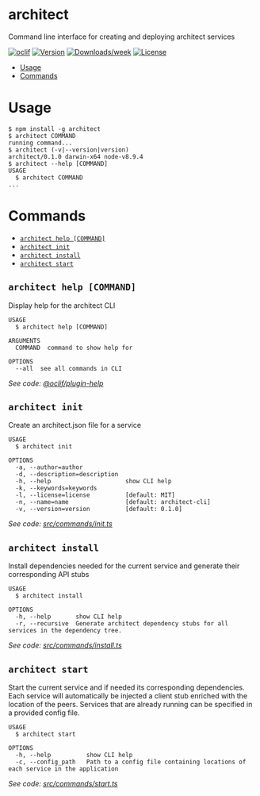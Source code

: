architect
=========

Command line interface for creating and deploying architect services

[![oclif](https://img.shields.io/badge/cli-oclif-brightgreen.svg)](https://oclif.io)
[![Version](https://img.shields.io/npm/v/architect.svg)](https://npmjs.org/package/architect)
[![Downloads/week](https://img.shields.io/npm/dw/architect.svg)](https://npmjs.org/package/architect)
[![License](https://img.shields.io/npm/l/architect.svg)](https://github.com/snappi/architect-cli/blob/master/package.json)

<!-- toc -->
* [Usage](#usage)
* [Commands](#commands)
<!-- tocstop -->
# Usage
<!-- usage -->
```sh-session
$ npm install -g architect
$ architect COMMAND
running command...
$ architect (-v|--version|version)
architect/0.1.0 darwin-x64 node-v8.9.4
$ architect --help [COMMAND]
USAGE
  $ architect COMMAND
...
```
<!-- usagestop -->
# Commands
<!-- commands -->
* [`architect help [COMMAND]`](#architect-help-command)
* [`architect init`](#architect-init)
* [`architect install`](#architect-install)
* [`architect start`](#architect-start)

## `architect help [COMMAND]`

Display help for the architect CLI

```
USAGE
  $ architect help [COMMAND]

ARGUMENTS
  COMMAND  command to show help for

OPTIONS
  --all  see all commands in CLI
```

_See code: [@oclif/plugin-help](https://github.com/oclif/plugin-help/blob/v2.1.2/src/commands/help.ts)_

## `architect init`

Create an architect.json file for a service

```
USAGE
  $ architect init

OPTIONS
  -a, --author=author
  -d, --description=description
  -h, --help                     show CLI help
  -k, --keywords=keywords
  -l, --license=license          [default: MIT]
  -n, --name=name                [default: architect-cli]
  -v, --version=version          [default: 0.1.0]
```

_See code: [src/commands/init.ts](https://github.com/snappi/architect-cli/blob/v0.1.0/src/commands/init.ts)_

## `architect install`

Install dependencies needed for the current service and generate their corresponding 
API stubs

```
USAGE
  $ architect install

OPTIONS
  -h, --help       show CLI help
  -r, --recursive  Generate architect dependency stubs for all services in the dependency tree.
```

_See code: [src/commands/install.ts](https://github.com/snappi/architect-cli/blob/v0.1.0/src/commands/install.ts)_

## `architect start`

Start the current service and if needed its corresponding dependencies. Each service 
will automatically be injected a client stub enriched with the location of the peers. 
Services that are already running can be specified in a provided config file.

```
USAGE
  $ architect start

OPTIONS
  -h, --help          show CLI help
  -c, --config_path   Path to a config file containing locations of each service in the application
```

_See code: [src/commands/start.ts](https://github.com/snappi/architect-cli/blob/v0.1.0/src/commands/start.ts)_
<!-- commandsstop -->
